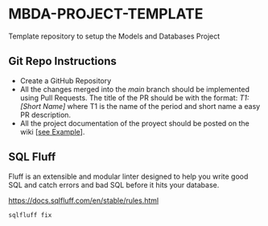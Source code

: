 # MBDA-PROJECT-TEMPLATE

Template repository to setup the Models and Databases Project

## Git Repo Instructions

* Create a GitHub Repository
* All the changes merged into the _main_ branch should be implemented using Pull Requests. The title of the PR should be with the format: _T1:[Short Name]_ where T1 is the name of the period and short name a easy PR description.
* All the project documentation of the proyect should be posted on the wiki [[see Example](https://github.com/daprieto1/MBDA-PROJECT-TEMPLATE/wiki)].

## SQL Fluff

Fluff is an extensible and modular linter designed to help you write good SQL and catch errors and bad SQL before it hits your database.

https://docs.sqlfluff.com/en/stable/rules.html


```shell
sqlfluff fix
```